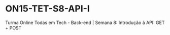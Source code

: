 # ON15-TET-S8-API-I
Turma Online Todas em Tech - Back-end | Semana 8: Introdução à API: GET + POST 

